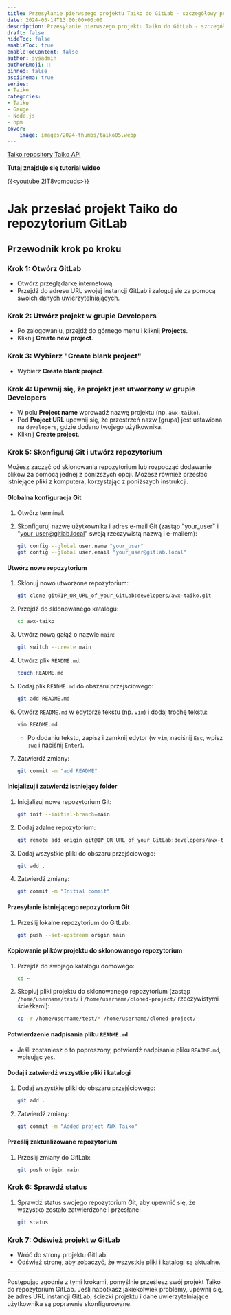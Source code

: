 ```yaml
---
title: Przesyłanie pierwszego projektu Taiko do GitLab - szczegółowy przewodnik
date: 2024-05-14T13:00:00+00:00
description: Przesyłanie pierwszego projektu Taiko do GitLab - szczegółowy przewodnik
draft: false
hideToc: false
enableToc: true
enableTocContent: false
author: sysadmin
authorEmoji: 🐧
pinned: false
asciinema: true
series:
- Taiko
categories:
- Taiko
- Gauge
- Node.js
- npm
cover:
    image: images/2024-thumbs/taiko05.webp
---
```


[Taiko repository](https://github.com/getgauge/taiko)
[Taiko API](https://docs.taiko.dev/)

**Tutaj znajduje się tutorial wideo**

{{<youtube 2IT8vomcuds>}}

# Jak przesłać projekt Taiko do repozytorium GitLab

## Przewodnik krok po kroku

### Krok 1: Otwórz GitLab

- Otwórz przeglądarkę internetową.
- Przejdź do adresu URL swojej instancji GitLab i zaloguj się za pomocą swoich danych uwierzytelniających.

### Krok 2: Utwórz projekt w grupie Developers

- Po zalogowaniu, przejdź do górnego menu i kliknij **Projects**.
- Kliknij **Create new project**.

### Krok 3: Wybierz "Create blank project"

- Wybierz **Create blank project**.

### Krok 4: Upewnij się, że projekt jest utworzony w grupie Developers

- W polu **Project name** wprowadź nazwę projektu (np. `awx-taiko`).
- Pod **Project URL** upewnij się, że przestrzeń nazw (grupa) jest ustawiona na `developers`, gdzie dodano twojego użytkownika.
- Kliknij **Create project**.

### Krok 5: Skonfiguruj Git i utwórz repozytorium

Możesz zacząć od sklonowania repozytorium lub rozpocząć dodawanie plików za pomocą jednej z poniższych opcji. Możesz również przesłać istniejące pliki z komputera, korzystając z poniższych instrukcji.

#### Globalna konfiguracja Git

1. Otwórz terminal.
2. Skonfiguruj nazwę użytkownika i adres e-mail Git (zastąp "your_user" i "your_user@gitlab.local" swoją rzeczywistą nazwą i e-mailem):

    ```bash
    git config --global user.name "your_user"
    git config --global user.email "your_user@gitlab.local"
    ```

#### Utwórz nowe repozytorium

1. Sklonuj nowo utworzone repozytorium:

    ```bash
    git clone git@IP_OR_URL_of_your_GitLab:developers/awx-taiko.git
    ```
2. Przejdź do sklonowanego katalogu:

    ```bash
    cd awx-taiko
    ```
3. Utwórz nową gałąź o nazwie `main`:

    ```bash
    git switch --create main
    ```
4. Utwórz plik `README.md`:

    ```bash
    touch README.md
    ```
5. Dodaj plik `README.md` do obszaru przejściowego:

    ```bash
    git add README.md
    ```
6. Otwórz `README.md` w edytorze tekstu (np. `vim`) i dodaj trochę tekstu:

    ```bash
    vim README.md
    ```
    - Po dodaniu tekstu, zapisz i zamknij edytor (w `vim`, naciśnij `Esc`, wpisz `:wq` i naciśnij `Enter`).

7. Zatwierdź zmiany:

    ```bash
    git commit -m "add README"
    ```

#### Inicjalizuj i zatwierdź istniejący folder

1. Inicjalizuj nowe repozytorium Git:

    ```bash
    git init --initial-branch=main
    ```
2. Dodaj zdalne repozytorium:

    ```bash
    git remote add origin git@IP_OR_URL_of_your_GitLab:developers/awx-taiko.git
    ```
3. Dodaj wszystkie pliki do obszaru przejściowego:

    ```bash
    git add .
    ```
4. Zatwierdź zmiany:

    ```bash
    git commit -m "Initial commit"
    ```

#### Przesyłanie istniejącego repozytorium Git

1. Prześlij lokalne repozytorium do GitLab:

    ```bash
    git push --set-upstream origin main
    ```

#### Kopiowanie plików projektu do sklonowanego repozytorium

1. Przejdź do swojego katalogu domowego:

    ```bash
    cd ~
    ```
2. Skopiuj pliki projektu do sklonowanego repozytorium (zastąp `/home/username/test/` i `/home/username/cloned-project/` rzeczywistymi ścieżkami):

    ```bash
    cp -r /home/username/test/* /home/username/cloned-project/
    ```

#### Potwierdzenie nadpisania pliku `README.md`

- Jeśli zostaniesz o to poproszony, potwierdź nadpisanie pliku `README.md`, wpisując `yes`.

#### Dodaj i zatwierdź wszystkie pliki i katalogi

1. Dodaj wszystkie pliki do obszaru przejściowego:

    ```bash
    git add .
    ```
2. Zatwierdź zmiany:

    ```bash
    git commit -m "Added project AWX Taiko"
    ```

#### Prześlij zaktualizowane repozytorium

1. Prześlij zmiany do GitLab:

    ```bash
    git push origin main
    ```

### Krok 6: Sprawdź status

1. Sprawdź status swojego repozytorium Git, aby upewnić się, że wszystko zostało zatwierdzone i przesłane:

    ```bash
    git status
    ```

### Krok 7: Odśwież projekt w GitLab
- Wróć do strony projektu GitLab.
- Odśwież stronę, aby zobaczyć, że wszystkie pliki i katalogi są aktualne.

---

Postępując zgodnie z tymi krokami, pomyślnie prześlesz swój projekt Taiko do repozytorium GitLab. Jeśli napotkasz jakiekolwiek problemy, upewnij się, że adres URL instancji GitLab, ścieżki projektu i dane uwierzytelniające użytkownika są poprawnie skonfigurowane.